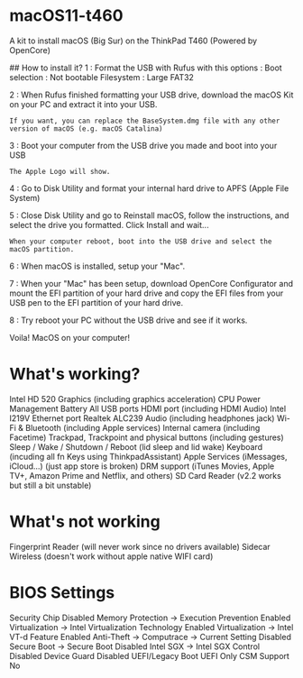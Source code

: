 # macOS11-t460
A kit to install macOS (Big Sur) on the ThinkPad T460 (Powered by OpenCore)

## How to install it?
1 : Format the USB with Rufus with this options :
Boot selection : Not bootable
Filesystem : Large FAT32

2 : When Rufus finished formatting your USB drive, download the macOS Kit on your PC and extract it into your USB.
    
    If you want, you can replace the BaseSystem.dmg file with any other version of macOS (e.g. macOS Catalina)
    
3 : Boot your computer from the USB drive you made and boot into your USB

    The Apple Logo will show.

4 : Go to Disk Utility and format your internal hard drive to APFS (Apple File System)

5 : Close Disk Utility and go to Reinstall macOS, follow the instructions, and select the drive you formatted.
    Click Install and wait...
    
    When your computer reboot, boot into the USB drive and select the macOS partition.
    
6 : When macOS is installed, setup your "Mac".

7 : When your "Mac" has been setup, download OpenCore Configurator and mount the EFI partition of your hard drive and copy the EFI files from your USB pen to the EFI partition of your hard drive.

8 : Try reboot your PC without the USB drive and see if it works.

Voila! MacOS on your computer!

# What's working?
 Intel HD 520 Graphics (including graphics acceleration)
 CPU Power Management
 Battery
 All USB ports
 HDMI port (including HDMI Audio)
 Intel I219V Ethernet port
 Realtek ALC239 Audio (including headphones jack)
 Wi-Fi & Bluetooth (including Apple services)
 Internal camera (including Facetime)
 Trackpad, Trackpoint and physical buttons (including gestures)
 Sleep / Wake / Shutdown / Reboot (lid sleep and lid wake)
 Keyboard (incuding all fn Keys using ThinkpadAssistant)
 Apple Services (iMessages, iCloud...) (just app store is broken)
 DRM support (iTunes Movies, Apple TV+, Amazon Prime and Netflix, and others)
 SD Card Reader (v2.2 works but still a bit unstable)
# What's not working
 Fingerprint Reader (will never work since no drivers available)
 Sidecar Wireless (doesn't work without apple native WIFI card)
 
# BIOS Settings

Security Chip Disabled
Memory Protection -> Execution Prevention Enabled
Virtualization -> Intel Virtualization Technology Enabled
Virtualization -> Intel VT-d Feature Enabled
Anti-Theft -> Computrace -> Current Setting Disabled
Secure Boot -> Secure Boot Disabled
Intel SGX -> Intel SGX Control Disabled
Device Guard Disabled
UEFI/Legacy Boot UEFI Only
CSM Support No
